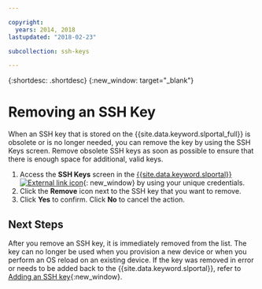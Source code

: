 ```yaml
---

copyright:
  years: 2014, 2018
lastupdated: "2018-02-23"

subcollection: ssh-keys

---
```


{:shortdesc: .shortdesc}
{:new_window: target="_blank"}

# Removing an SSH Key

When an SSH key that is stored on the {{site.data.keyword.slportal_full}} is obsolete or is no longer needed, you can remove the key by using the SSH Keys screen. Remove obsolete SSH keys as soon as possible to ensure that there is enough space for additional, valid keys.

1. Access the **SSH Keys** screen in the [{{site.data.keyword.slportal}} ![External link icon](../../icons/launch-glyph.svg "External link icon")](https://control.softlayer.com/){: new_window} by using your unique credentials.
2. Click the **Remove** icon next to the SSH key that you want to remove.
3. Click **Yes** to confirm. Click **No** to cancel the action.

## Next Steps

After you remove an SSH key, it is immediately removed from the list. The key can no longer be used when you provision a new device or when you perform an OS reload on an existing device. If the key was removed in error or needs to be added back to the {{site.data.keyword.slportal}}, refer to [Adding an SSH key](/docs/infrastructure/ssh-keys?topic=ssh-keys-adding-an-ssh-key){:new_window}.
